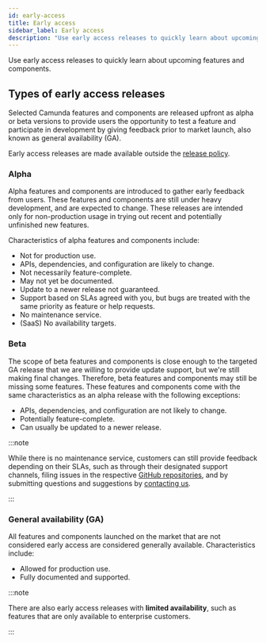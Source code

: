 ```yaml
---
id: early-access
title: Early access
sidebar_label: Early access
description: "Use early access releases to quickly learn about upcoming features and components."
---
```


Use early access releases to quickly learn about upcoming features and components.

## Types of early access releases

Selected Camunda features and components are released upfront as alpha or beta versions to provide users the opportunity to test a feature and participate in development by giving feedback prior to market launch, also known as general availability (GA).

Early access releases are made available outside the [release policy](/reference/release-policy.md).

### Alpha

Alpha features and components are introduced to gather early feedback from users. These features and components are still under heavy development, and are expected to change. These releases are intended only for non-production usage in trying out recent and potentially unfinished new features.

Characteristics of alpha features and components include:

- Not for production use.
- APIs, dependencies, and configuration are likely to change.
- Not necessarily feature-complete.
- May not yet be documented.
- Update to a newer release not guaranteed.
- Support based on SLAs agreed with you, but bugs are treated with the same priority as feature or help requests.
- No maintenance service.
- (SaaS) No availability targets.

### Beta

The scope of beta features and components is close enough to the targeted GA release that we are willing to provide update support, but we're still making final changes. Therefore, beta features and components may still be missing some features. These features and components come with the same characteristics as an alpha release with the following exceptions:

- APIs, dependencies, and configuration are not likely to change.
- Potentially feature-complete.
- Can usually be updated to a newer release.

:::note

While there is no maintenance service, customers can still provide feedback depending on their SLAs, such as through their designated support channels, filing issues in the respective [GitHub repositories](https://github.com/camunda), and by submitting questions and suggestions by [contacting us](/contact).

:::

### General availability (GA)

All features and components launched on the market that are not considered early access are considered generally available. Characteristics include:

- Allowed for production use.
- Fully documented and supported.

:::note

There are also early access releases with **limited availability**, such as features that are only available to enterprise customers.

:::
